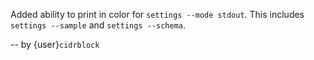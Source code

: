 Added ability to print in color for `settings --mode stdout`.
This includes `settings --sample` and `settings --schema`.

-- by {user}`cidrblock`
